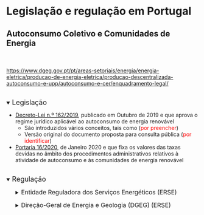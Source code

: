 <!-- # Energy Commons -->
<!--  **Tools and Information Database for the science, engineering, economics and politics of the Energy Transition**

Repository and open database for tutorials, computational tools, software implementions, technical documents, research papers, books and articles on the various aspects of the ongoing energy transition.
-->

 <!--## The politics of Energy  -->

# Legislação e regulação em Portugal

## Autoconsumo Coletivo e Comunidades de Energia

<br></br>
https://www.dgeg.gov.pt/pt/areas-setoriais/energia/energia-eletrica/producao-de-energia-eletrica/producao-descentralizada-autoconsumo-e-upp/autoconsumo-e-cer/enquadramento-legal/

<br>
<details open>
<summary> <span style="font-size:18px; "> Legislação </span> </summary>
<ul> 
<li> <a href="https://dre.pt/pesquisa/-/search/125692189/details/maximized">Decreto-Lei n.º 162/2019</a>, publicado em Outubro de 2019 e que aprova o regime jurídico aplicável ao autoconsumo de energia renovável 

<ul>
<li>São introduzidos vários conceitos, tais como (<span style="color:red; ">por preencher</span>)</li>

<li>Versão original do documento proposta para consulta pública (<span style="color:red; ">por identificar</span>)</li>
</ul>
</li>
<li><a href="https://dre.pt/home/-/dre/128415687/details/maximized">Portaria 16/2020</a>, de Janeiro 2020 e que fixa os valores das taxas devidas no âmbito dos procedimentos administrativos relativos à atividade de autoconsumo e às comunidades de energia renovável</li>
</ul>
</details>

<br>

<details open>

<summary> <span style="font-size:18px; "> Regulação </span> </summary>

<ul><details>
<summary> <span style="font-size:16px; "> Entidade Reguladora dos Serviços Energéticos (ERSE) </span> </summary>

<ul> 
<li> <a href="https://dre.pt/application/conteudo/130469272">Regulamento 266/2020</a>, publicado em Março de 2020 e que regulamenta as atividades de autoconsumo de energia elétrica em Portugal

<ul>
<li> <a href="https://www.erse.pt/media/ibeepxbj/cp82_articulado.pdf">Versão original do documento proposta para consulta pública</a></li>

<li> <a href="https://www.erse.pt/media/ejddjnul/cp82_docjustificativo.pdf">Documento justificativo</a> (contextualiza e complementa a proposta de regulamenta)</li>

<li> <a href="https://www.erse.pt/atividade/consultas-publicas/consulta-p%C3%BAblica-n-%C2%BA-82/comentarios">Comentários de entidades e pessoas a título individual à consulta pública</a></li>

<li> <a href="https://www.erse.pt/media/40pdir3g/cp82_sintesecomentarios.pdf">Síntese dos comentários à consulta pública e resposta da ERSE</a></li>
</ul>

<li><a href="https://dre.pt/application/conteudo/130469271">Diretiva 5/2020</a>, que regulamenta as tarifas de acesso às redes a aplicar ao autoconsumo de energia elétrica através da rede elétrica de serviço público (RESP) em 2020</li>

</ul></details>
</ul>

<ul><details>
<summary> <span style="font-size:16px; ">Direção-Geral de Energia e Geologia (DGEG) (ERSE) </span> </summary>

<ul>

<li><a href="https://www.dgeg.gov.pt/media/wvmldf2e/despacho-46_2019.pdf">Despacho 46/2019</a>, de Dezembro 2019 e que define as regras de funcionamento da plataforma informática e de operacionalização dos procedimentos de controlo prévio previstos no Decretlo-Lei 162/2019, bem como as normas técnicas aplicáveis e os documentos instrutórios necessários ao seu bom funcinoamento, aplicáveis às unidades de produção em autoconsumo, às instalações de utilização associadas àquelas, bem como às instalações afetas às Comunidades de Energia Renovável</li>

<li><a href="https://www.dgeg.gov.pt/media/k0hl5gc2/despacho-4_2020.pdf">Despacho 4/2020</a>, de Fevereiro 2020 e que aprovada os <a href="https://www.dgeg.gov.pt/media/jwmpnff5/regulamento-de-inspe%C3%A7%C3%A3o-e-certifica%C3%A7%C3%A3o.pdf">Regulamento de Inspeção e Certificação (RIC) e  Regulamento Técnico e de Qualidade (RTQ)</a></li>
<ul><li><a href="https://participa.pt/contents/consultationdocument/Despacho-UPAC.pdf">Versão original do documento proposta para consulta pública</a></li></ul>
</ul>

</details></ul>
</details>

<!--

## Science and Engineering

## Software and Programming

-->

